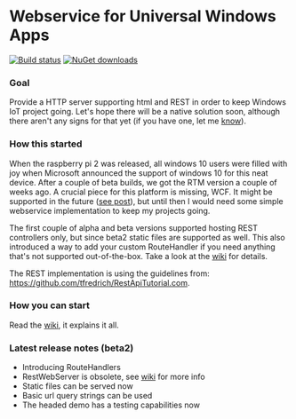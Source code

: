 # Webservice for Universal Windows Apps

[![Build status](https://ci.appveyor.com/api/projects/status/1aj7614fb0o1bjdy?svg=true)](https://ci.appveyor.com/project/tomkuijsten/restup) [![NuGet downloads](https://img.shields.io/nuget/dt/restup.svg)](https://www.nuget.org/packages/Restup/)

### Goal
Provide a HTTP server supporting html and REST in order to keep Windows IoT project going. Let's hope there will be a native solution soon, although there aren't any signs for that yet (if you have one, let me [know](https://github.com/tomkuijsten/restup/issues/new)).

### How this started

When the raspberry pi 2 was released, all windows 10 users were filled with joy when Microsoft announced the support of windows 10 for this neat device. After a couple of beta builds, we got the RTM version a couple of weeks ago. A crucial piece for this platform is missing, WCF. It might be supported in the future ([see post](https://social.msdn.microsoft.com/Forums/en-US/f462d578-368b-4218-b57e-19cd8852fd0c/wcf-hosting-in-windows-iot?forum=WindowsIoT)), but until then I would need some simple webservice implementation to keep my projects going.

The first couple of alpha and beta versions supported hosting REST controllers only, but since beta2 static files are supported as well. This also introduced a way to add your custom RouteHandler if you need anything that's not supported out-of-the-box. Take a look at the [wiki](https://github.com/tomkuijsten/restup/wiki) for details.

The REST implementation is using the guidelines from: https://github.com/tfredrich/RestApiTutorial.com.

### How you can start

Read the [wiki](https://github.com/tomkuijsten/restup/wiki), it explains it all.

### Latest release notes (beta2)
- Introducing RouteHandlers
- RestWebServer is obsolete, see [wiki](https://github.com/tomkuijsten/restup/wiki) for more info
- Static files can be served now
- Basic url query strings can be used
- The headed demo has a testing capabilities now 
